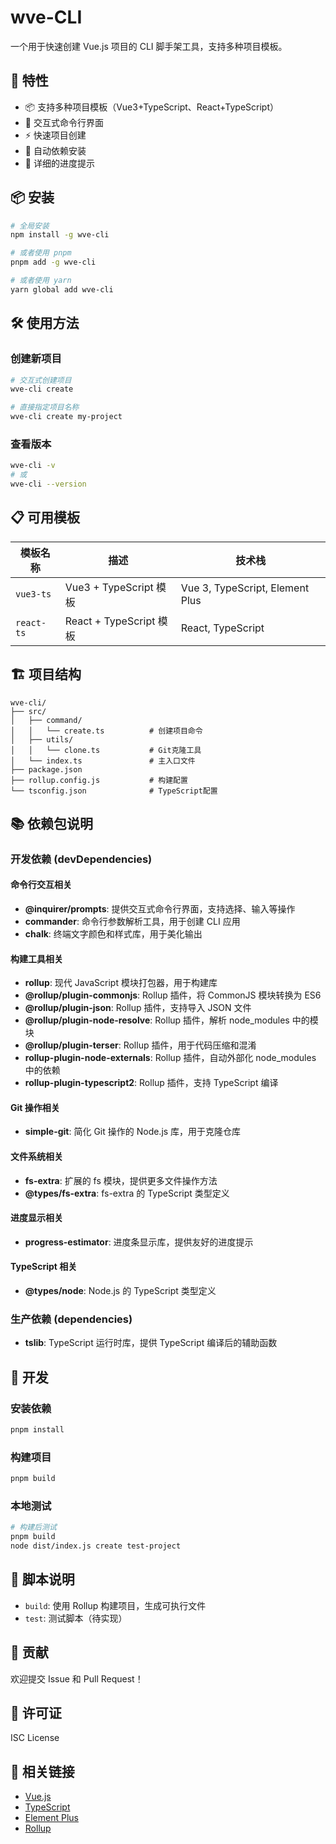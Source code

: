 # wve-CLI

一个用于快速创建 Vue.js 项目的 CLI 脚手架工具，支持多种项目模板。

## 🚀 特性

- 📦 支持多种项目模板（Vue3+TypeScript、React+TypeScript）
- 🎯 交互式命令行界面
- ⚡ 快速项目创建
- 🔧 自动依赖安装
- 📝 详细的进度提示

## 📦 安装

```bash
# 全局安装
npm install -g wve-cli

# 或者使用 pnpm
pnpm add -g wve-cli

# 或者使用 yarn
yarn global add wve-cli
```

## 🛠️ 使用方法

### 创建新项目

```bash
# 交互式创建项目
wve-cli create

# 直接指定项目名称
wve-cli create my-project
```

### 查看版本

```bash
wve-cli -v
# 或
wve-cli --version
```

## 📋 可用模板

| 模板名称   | 描述                    | 技术栈                          |
| ---------- | ----------------------- | ------------------------------- |
| `vue3-ts`  | Vue3 + TypeScript 模板  | Vue 3, TypeScript, Element Plus |
| `react-ts` | React + TypeScript 模板 | React, TypeScript               |

## 🏗️ 项目结构

```
wve-cli/
├── src/
│   ├── command/
│   │   └── create.ts          # 创建项目命令
│   ├── utils/
│   │   └── clone.ts           # Git克隆工具
│   └── index.ts               # 主入口文件
├── package.json
├── rollup.config.js           # 构建配置
└── tsconfig.json              # TypeScript配置
```

## 📚 依赖包说明

### 开发依赖 (devDependencies)

#### 命令行交互相关

- **@inquirer/prompts**: 提供交互式命令行界面，支持选择、输入等操作
- **commander**: 命令行参数解析工具，用于创建 CLI 应用
- **chalk**: 终端文字颜色和样式库，用于美化输出

#### 构建工具相关

- **rollup**: 现代 JavaScript 模块打包器，用于构建库
- **@rollup/plugin-commonjs**: Rollup 插件，将 CommonJS 模块转换为 ES6
- **@rollup/plugin-json**: Rollup 插件，支持导入 JSON 文件
- **@rollup/plugin-node-resolve**: Rollup 插件，解析 node_modules 中的模块
- **@rollup/plugin-terser**: Rollup 插件，用于代码压缩和混淆
- **rollup-plugin-node-externals**: Rollup 插件，自动外部化 node_modules 中的依赖
- **rollup-plugin-typescript2**: Rollup 插件，支持 TypeScript 编译

#### Git 操作相关

- **simple-git**: 简化 Git 操作的 Node.js 库，用于克隆仓库

#### 文件系统相关

- **fs-extra**: 扩展的 fs 模块，提供更多文件操作方法
- **@types/fs-extra**: fs-extra 的 TypeScript 类型定义

#### 进度显示相关

- **progress-estimator**: 进度条显示库，提供友好的进度提示

#### TypeScript 相关

- **@types/node**: Node.js 的 TypeScript 类型定义

### 生产依赖 (dependencies)

- **tslib**: TypeScript 运行时库，提供 TypeScript 编译后的辅助函数

## 🔧 开发

### 安装依赖

```bash
pnpm install
```

### 构建项目

```bash
pnpm build
```

### 本地测试

```bash
# 构建后测试
pnpm build
node dist/index.js create test-project
```

## 📝 脚本说明

- `build`: 使用 Rollup 构建项目，生成可执行文件
- `test`: 测试脚本（待实现）

## 🤝 贡献

欢迎提交 Issue 和 Pull Request！

## 📄 许可证

ISC License

## 🔗 相关链接

- [Vue.js](https://vuejs.org/)
- [TypeScript](https://www.typescriptlang.org/)
- [Element Plus](https://element-plus.org/)
- [Rollup](https://rollupjs.org/)
